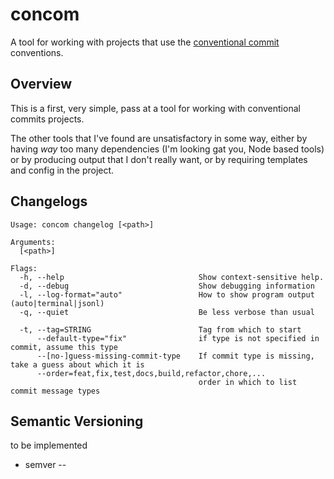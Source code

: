 # concom

A tool for working with projects that use the [conventional commit](https://www.conventionalcommits.org/) conventions.

## Overview

This is a first, very simple, pass at a tool for working with conventional commits projects.

The other tools that I've found are unsatisfactory in some way, either by having *way* too many
dependencies (I'm looking gat you, Node based tools) or by producing output that I don't really want,
or by requiring templates and config in the project.

## Changelogs

```text
Usage: concom changelog [<path>]

Arguments:
  [<path>]

Flags:
  -h, --help                              Show context-sensitive help.
  -d, --debug                             Show debugging information
  -l, --log-format="auto"                 How to show program output (auto|terminal|jsonl)
  -q, --quiet                             Be less verbose than usual

  -t, --tag=STRING                        Tag from which to start
      --default-type="fix"                if type is not specified in commit, assume this type
      --[no-]guess-missing-commit-type    If commit type is missing, take a guess about which it is
      --order=feat,fix,test,docs,build,refactor,chore,...
                                          order in which to list commit message types
```

## Semantic Versioning

to be implemented

* semver --